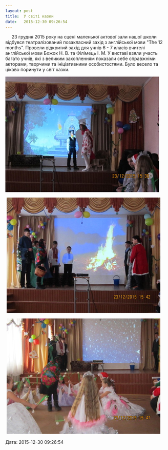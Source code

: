 ```yaml
---
layout: post
title:  У світі казки
date:   2015-12-30 09:26:54
---
```

     23 грудня 2015 року на сцені маленької актової зали нашої школи відбувся театралізований позакласний захід з англійської мови "The 12 months". Провели відкритий захід для учнів 6 - 7 класів вчителі англійської мови Божок Н. В. та Філімець І. М. У виставі взяли участь багато учнів, які з великим захопленням показали себе справжніми акторами, творчими та ініціативними особистостями. Було весело та цікаво поринути у світ казки.

![](/assets/tiger-1451379740.jpg)

 ![](/assets/tiger-1451379782.jpg)

 ![](/assets/tiger-1451379817.jpg)

  
Дата: 2015-12-30 09:26:54